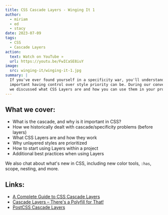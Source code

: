```yaml
---
title: CSS Cascade Layers - Winging It 1
author:
  - miriam
  - ed
  - stacy
date: 2023-07-09
tags:
  - CSS
  - Cascade Layers
action:
  text: Watch on YouTube »
  url: https://youtu.be/FwICaSE8iuY
image:
  src: winging-it/winging-it-1.jpg
summary: |
  If you've ever found yourself in a specificity war, you'll understand how
  important having control over style priority can be. During our conversation,
  we discussed what CSS Layers are and how you can use them in your project.
---
```


## What we cover:

- What is the cascade, and why is it important in CSS?
- How we historically dealt with cascade/specificity problems (before layers)
- What CSS Layers are and how they work
- Why unlayered styles are prioritized
- How to start using Layers within a project
- Additional best practices when using Layers

We also chat about what's new in CSS, including new color tools, `:has`, scope,
nesting, and more.

## Links:

- [A Complete Guide to CSS Cascade Layers](https://css-tricks.com/css-cascade-layers/)
- [Cascade Layers – There's a Polyfill for That!](/2022/06/21/cascade-layers-polyfill/)
- [PostCSS Cascade Layers](https://www.npmjs.com/package/@csstools/postcss-cascade-layers)
